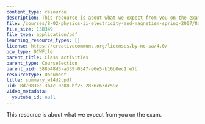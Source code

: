 ```yaml
---
content_type: resource
description: This resource is about what we expect from you on the exam.
file: /courses/8-02-physics-ii-electricity-and-magnetism-spring-2007/8d7083ee3b4c0c80bf252836c63dc59e_summary_w14d2.pdf
file_size: 138349
file_type: application/pdf
learning_resource_types: []
license: https://creativecommons.org/licenses/by-nc-sa/4.0/
ocw_type: OCWFile
parent_title: Class Activities
parent_type: CourseSection
parent_uid: 588b48d5-a339-0347-e6e5-b16b0ec1fe7b
resourcetype: Document
title: summary_w14d2.pdf
uid: 8d7083ee-3b4c-0c80-bf25-2836c63dc59e
video_metadata:
  youtube_id: null
---
```

This resource is about what we expect from you on the exam.